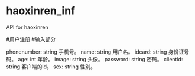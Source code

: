 # haoxinren_inf
API for haoxinren

#用户注册
#输入部分

phonenumber:
    string 手机号。 
name:
    string 用户名。 
idcard:
    string 身份证号码。 
age:
    int 年龄。 
image:
    string 头像。 
password:
    string 密码。 
clientid:
    string 客户端的id。 
sex:
    string 性别。 

